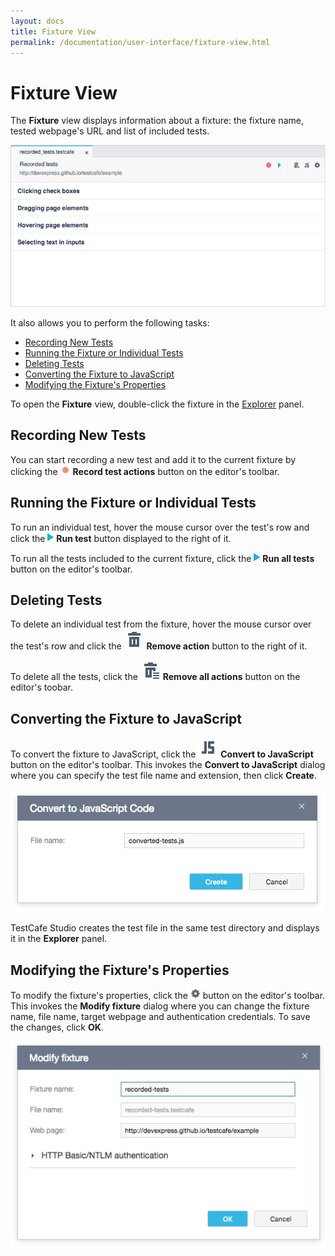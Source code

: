 ```yaml
---
layout: docs
title: Fixture View
permalink: /documentation/user-interface/fixture-view.html
---
```

# Fixture View

The **Fixture** view displays information about a fixture: the fixture name, tested webpage's URL and list of included tests.

![Fixture view](../../images/user-interface/fixture-view.png)

It also allows you to perform the following tasks:

* [Recording New Tests](#recording-new-tests)
* [Running the Fixture or Individual Tests](#running-the-fixture-or-individual-tests)
* [Deleting Tests](#deleting-tests)
* [Converting the Fixture to JavaScript](#converting-the-fixture-to-JavaScript)
* [Modifying the Fixture's Properties](#modfying-the-fixtures-properties)

To open the **Fixture** view, double-click the fixture in the [Explorer](explorer-panel.md) panel.

## Recording New Tests

You can start recording a new test and add it to the current fixture by clicking the ![Record button](../../images/working-with-testcafe-studio/record-test-icon.png) **Record test actions** button on the editor's toolbar.

## Running the Fixture or Individual Tests

To run an individual test, hover the mouse cursor over the test's row and click the ![Run test button](../../images/working-with-testcafe-studio/action-run-icon.png) **Run test** button displayed to the right of it.

To run all the tests included to the current fixture, click the ![Run tests button](../../images/working-with-testcafe-studio/action-run-icon.png) **Run all tests** button on the editor's toolbar.

## Deleting Tests

To delete an individual test from the fixture, hover the mouse cursor over the test's row and click the ![Remove icon](../../images/user-interface/remove-big-icon.svg) **Remove action** button to the right of it.

To delete all the tests, click the ![Remove all actions icon](../../images/user-interface/remove-all-icon.svg) **Remove all actions** button on the editor's toobar.

## Converting the Fixture to JavaScript

To convert the fixture to JavaScript, click the ![Convert icon](../../images/user-interface/js-icon.svg) **Convert to JavaScript** button on the editor's toolbar. This invokes the **Convert to JavaScript** dialog where you can specify the test file name and extension, then click **Create**.

![Convert to JavaScript Code Dialog](../../images//user-interface/dialogs/convert-dialog.png)

TestCafe Studio creates the test file in the same test directory and displays it in the **Explorer** panel.

## Modifying the Fixture's Properties

To modify the fixture's properties, click the ![Settings button](../../images/working-with-testcafe-studio/settings-icon.png) button on the editor's toolbar. This invokes the **Modify fixture** dialog where you can change the fixture name, file name, target webpage and authentication credentials. To save the changes, click **OK**.

![Modify fixture dialog](../../images/user-interface/dialogs/modify-fixture-dialog.png)
